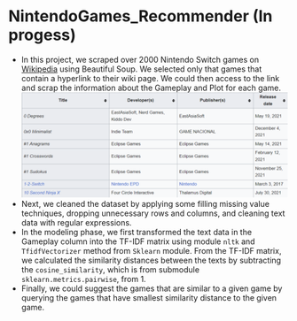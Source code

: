 # NintendoGames_Recommender (In progess)

- In this project, we scraped over 2000 Nintendo Switch games on [Wikipedia](https://en.wikipedia.org/wiki/List_of_Nintendo_Switch_games_(0%E2%80%939_and_A)) using Beautiful Soup. We selected only that games that contain a hyperlink to their wiki page. We could then access to the link and scrap the information about the Gameplay and Plot for each game.
![](https://github.com/nhh979/NintendoGames_Recommender/blob/master/Images/WikiExample.png)
- Next, we cleaned the dataset by applying some filling missing value techniques, dropping unnecessary rows and columns, and cleaning text data with regular expressions.
- In the modeling phase, we first transformed the text data in the Gameplay column into the TF-IDF matrix using module `nltk` and `TfidfVectorizer` method from `Sklearn` module. From the TF-IDF matrix, we calculated the similarity distances between the texts by subtracting the `cosine_similarity`, which is from submodule `sklearn.metrics.pairwise`, from 1.
- Finally, we could suggest the games that are similar to a given game by querying the games that have smallest similarity distance to the given game. 
